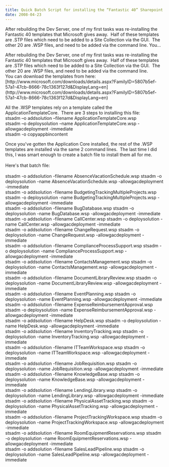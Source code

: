 ```yaml
---
title: Quick Batch Script for installing the “Fantastic 40” Sharepoint Templates
date: 2008-04-23
---
```


After rebuilding the Dev Server, one of my first tasks was re-installing the Fantastic 40 templates that Microsoft gives away.  Half of these templates are .STP files which need to be added to a Site Collection via the GUI.  The other 20 are .WSP files, and need to be added via the command line. You…


<!-- end -->


<div>After rebuilding the Dev Server, one of my first tasks was re-installing  the Fantastic 40 templates that Microsoft gives away.  Half of these  templates are .STP files which need to be added to a Site Collection via the  GUI.  The other 20 are .WSP files, and need to be added via the command  line.</div>
<div>You can download the templates from here: [http://www.microsoft.com/downloads/details.aspx?FamilyID=5807b5ef-57a1-47cb-8666-78c1363f127d&DisplayLang=en](http://www.microsoft.com/downloads/details.aspx?FamilyID=5807b5ef-57a1-47cb-8666-78c1363f127d&DisplayLang=en)

All the .WSP templates rely on a template called the ApplicationTemplateCore.  There are 3 steps to installing this file:  
stsadm –o addsolution –filename ApplicationTemplateCore.wsp  
stsadm –o deploysolution –name ApplicationTemplateCore.wsp -allowgacdeployment -immediate  
 stsadm -o copyappbincontent

</div>
<div>Once you've gotten the Application Core installed, the rest of the .WSP  templates are installed via the same 2 command lines.  The last time I did this,  I was smart enough to create a batch file to install them all for me.</div>
<div> </div>
<div>Here's that batch file:</div>
<div> </div>
<div>stsadm -o addsolution -filename AbsenceVacationSchedule.wsp  
stsadm -o  deploysolution -name AbsenceVacationSchedule.wsp -allowgacdeployment  -immediate</div>
<div>stsadm -o addsolution -filename  BudgetingTrackingMultipleProjects.wsp  
stsadm -o deploysolution -name  BudgetingTrackingMultipleProjects.wsp -allowgacdeployment -immediate</div>
<div>stsadm -o addsolution -filename BugDatabase.wsp  
stsadm -o deploysolution  -name BugDatabase.wsp -allowgacdeployment -immediate</div>
<div>stsadm -o addsolution -filename CallCenter.wsp  
stsadm -o deploysolution  -name CallCenter.wsp -allowgacdeployment -immediate</div>
<div>stsadm -o addsolution -filename ChangeRequest.wsp  
stsadm -o  deploysolution -name ChangeRequest.wsp -allowgacdeployment -immediate</div>
<div>stsadm -o addsolution -filename ComplianceProcessSupport.wsp  
stsadm -o  deploysolution -name ComplianceProcessSupport.wsp -allowgacdeployment  -immediate</div>
<div>stsadm -o addsolution -filename ContactsManagement.wsp  
stsadm -o  deploysolution -name ContactsManagement.wsp -allowgacdeployment -immediate</div>
<div>stsadm -o addsolution -filename DocumentLibraryReview.wsp  
stsadm -o  deploysolution -name DocumentLibraryReview.wsp -allowgacdeployment  -immediate</div>
<div>stsadm -o addsolution -filename EventPlanning.wsp  
stsadm -o  deploysolution -name EventPlanning.wsp -allowgacdeployment -immediate</div>
<div>stsadm -o addsolution -filename ExpenseReimbursementApproval.wsp  
stsadm  -o deploysolution -name ExpenseReimbursementApproval.wsp -allowgacdeployment  -immediate</div>
<div>stsadm -o addsolution -filename HelpDesk.wsp  
stsadm -o deploysolution  -name HelpDesk.wsp -allowgacdeployment -immediate</div>
<div>stsadm -o addsolution -filename InventoryTracking.wsp  
stsadm -o  deploysolution -name InventoryTracking.wsp -allowgacdeployment -immediate</div>
<div>stsadm -o addsolution -filename ITTeamWorkspace.wsp  
stsadm -o  deploysolution -name ITTeamWorkspace.wsp -allowgacdeployment -immediate</div>
<div>stsadm -o addsolution -filename JobRequisition.wsp  
stsadm -o  deploysolution -name JobRequisition.wsp -allowgacdeployment -immediate</div>
<div>stsadm -o addsolution -filename KnowledgeBase.wsp  
stsadm -o  deploysolution -name KnowledgeBase.wsp -allowgacdeployment -immediate</div>
<div>stsadm -o addsolution -filename LendingLibrary.wsp  
stsadm -o  deploysolution -name LendingLibrary.wsp -allowgacdeployment -immediate</div>
<div>stsadm -o addsolution -filename PhysicalAssetTracking.wsp  
stsadm -o  deploysolution -name PhysicalAssetTracking.wsp -allowgacdeployment  -immediate</div>
<div>stsadm -o addsolution -filename ProjectTrackingWorkspace.wsp  
stsadm -o  deploysolution -name ProjectTrackingWorkspace.wsp -allowgacdeployment  -immediate</div>
<div>stsadm -o addsolution -filename RoomEquipmentReservations.wsp  
stsadm -o  deploysolution -name RoomEquipmentReservations.wsp -allowgacdeployment  -immediate</div>
<div>stsadm -o addsolution -filename SalesLeadPipeline.wsp  
stsadm -o  deploysolution -name SalesLeadPipeline.wsp -allowgacdeployment -immediate</div>

